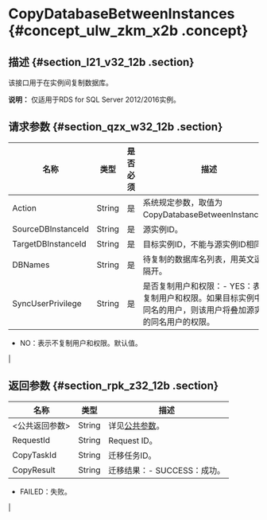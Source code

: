 # CopyDatabaseBetweenInstances {#concept_ulw_zkm_x2b .concept}

## 描述 {#section_l21_v32_12b .section}

该接口用于在实例间复制数据库。

**说明：** 仅适用于RDS for SQL Server 2012/2016实例。

## 请求参数 {#section_qzx_w32_12b .section}

|名称|类型|是否必须|描述|
|--|--|----|--|
|Action|String|是|系统规定参数，取值为CopyDatabaseBetweenInstances。|
|SourceDBInstanceId|String|是|源实例ID。|
|TargetDBInstanceId|String|是|目标实例ID，不能与源实例ID相同。|
|DBNames|String|是|待复制的数据库名列表，用英文逗号隔开。|
|SyncUserPrivilege|String|是|是否复制用户和权限：-   YES：表示复制用户和权限。如果目标实例中有同名的用户，则该用户将叠加源实例的同名用户的权限。
-   NO：表示不复制用户和权限。默认值。

|

## 返回参数 {#section_rpk_z32_12b .section}

|名称|类型|描述|
|--|--|--|
|<公共返回参数\>|String|详见[公共参数](cn.zh-CN/API参考/使用API/公共参数.md#)。|
|RequestId|String|Request ID。|
|CopyTaskId|String|迁移任务ID。|
|CopyResult|String|迁移结果：-   SUCCESS：成功。
-   FAILED：失败。

|

